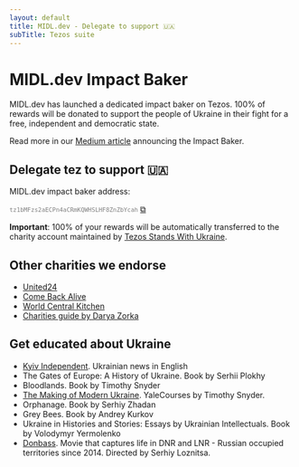 ```yaml
---
layout: default
title: MIDL.dev - Delegate to support 🇺🇦
subTitle: Tezos suite
---
```


# MIDL.dev Impact Baker

MIDL.dev has launched a dedicated impact baker on Tezos. 100% of rewards will be donated to support the people of Ukraine in their fight for a free, independent and democratic state.

Read more in our [Medium article](https://midl-dev.medium.com/support-ukraine-by-delegating-tez-11a315c7d19b) announcing the Impact Baker.

## Delegate tez to support 🇺🇦

MIDL.dev impact baker address: 
<script src="{{ base.url | prepend: site.url }}/js/clipboard-polyfill.promise.js"></script>
<span><code style="font-size:75%; color:gray;">tz1bMFzs2aECPn4aCRmKQWHSLHF8ZnZbYcah</code>
<a href="#!" onclick="clipboard.writeText('tz1bMFzs2aECPn4aCRmKQWHSLHF8ZnZbYcah');">⧉</a></span>

**Important**: 100% of your rewards will be automatically transferred to the charity account maintained by [Tezos Stands With Ukraine](https://donate.mad.fish/).


## Other charities we endorse

* [United24](https://u24.gov.ua)
* [Come Back Alive](https://savelife.in.ua/en/)
* [World Central Kitchen](https://wck.org/)
* [Charities guide by Darya Zorka](https://docs.google.com/document/d/1MfX2KELLj48EG2yI9PAIig_3dCacJEm6Iuql0sXXaR0/mobilebasic)

## Get educated about Ukraine

* [Kyiv Independent](https://savelife.in.ua/en/). Ukrainian news in English
* The Gates of Europe: A History of Ukraine. Book by Serhii Plokhy
* Bloodlands. Book by Timothy Snyder
* [The Making of Modern Ukraine](https://www.youtube.com/watch?v=bJczLlwp-d8&t=32s). YaleCourses by Timothy Snyder.
* Orphanage. Book by Serhiy Zhadan
* Grey Bees. Book by Andrey Kurkov
* Ukraine in Histories and Stories: Essays by Ukrainian Intellectuals. Book by Volodymyr Yermolenko
* [Donbass](https://www.imdb.com/title/tt8282042/). Movie that captures life in DNR and LNR - Russian occupied territories since 2014. Directed by Serhiy Loznitsa.


